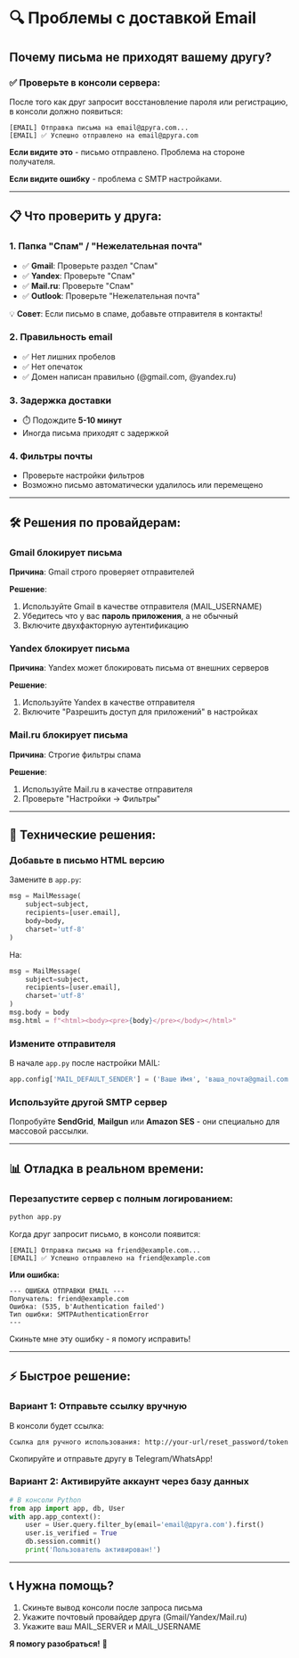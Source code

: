 # 🔍 Проблемы с доставкой Email

## Почему письма не приходят вашему другу?

### ✅ Проверьте в консоли сервера:

После того как друг запросит восстановление пароля или регистрацию, в консоли должно появиться:

```
[EMAIL] Отправка письма на email@друга.com...
[EMAIL] ✅ Успешно отправлено на email@друга.com
```

**Если видите это** - письмо отправлено. Проблема на стороне получателя.

**Если видите ошибку** - проблема с SMTP настройками.

---

## 📋 Что проверить у друга:

### 1. **Папка "Спам" / "Нежелательная почта"**
- ✅ **Gmail**: Проверьте раздел "Спам"
- ✅ **Yandex**: Проверьте "Спам"
- ✅ **Mail.ru**: Проверьте "Спам"
- ✅ **Outlook**: Проверьте "Нежелательная почта"

💡 **Совет**: Если письмо в спаме, добавьте отправителя в контакты!

### 2. **Правильность email**
- ✅ Нет лишних пробелов
- ✅ Нет опечаток
- ✅ Домен написан правильно (@gmail.com, @yandex.ru)

### 3. **Задержка доставки**
- ⏱️ Подождите **5-10 минут**
- Иногда письма приходят с задержкой

### 4. **Фильтры почты**
- Проверьте настройки фильтров
- Возможно письмо автоматически удалилось или перемещено

---

## 🛠️ Решения по провайдерам:

### Gmail блокирует письма

**Причина**: Gmail строго проверяет отправителей

**Решение**:
1. Используйте Gmail в качестве отправителя (MAIL_USERNAME)
2. Убедитесь что у вас **пароль приложения**, а не обычный
3. Включите двухфакторную аутентификацию

### Yandex блокирует письма

**Причина**: Yandex может блокировать письма от внешних серверов

**Решение**:
1. Используйте Yandex в качестве отправителя
2. Включите "Разрешить доступ для приложений" в настройках

### Mail.ru блокирует письма

**Причина**: Строгие фильтры спама

**Решение**:
1. Используйте Mail.ru в качестве отправителя
2. Проверьте "Настройки → Фильтры"

---

## 🔧 Технические решения:

### Добавьте в письмо HTML версию

Замените в `app.py`:

```python
msg = MailMessage(
    subject=subject, 
    recipients=[user.email], 
    body=body, 
    charset='utf-8'
)
```

На:

```python
msg = MailMessage(
    subject=subject, 
    recipients=[user.email], 
    charset='utf-8'
)
msg.body = body
msg.html = f"<html><body><pre>{body}</pre></body></html>"
```

### Измените отправителя

В начале `app.py` после настройки MAIL:

```python
app.config['MAIL_DEFAULT_SENDER'] = ('Ваше Имя', 'ваша_почта@gmail.com')
```

### Используйте другой SMTP сервер

Попробуйте **SendGrid**, **Mailgun** или **Amazon SES** - они специально для массовой рассылки.

---

## 📊 Отладка в реальном времени:

### Перезапустите сервер с полным логированием:

```cmd
python app.py
```

Когда друг запросит письмо, в консоли появится:

```
[EMAIL] Отправка письма на friend@example.com...
[EMAIL] ✅ Успешно отправлено на friend@example.com
```

**Или ошибка:**

```
--- ОШИБКА ОТПРАВКИ EMAIL ---
Получатель: friend@example.com
Ошибка: (535, b'Authentication failed')
Тип ошибки: SMTPAuthenticationError
---
```

Скиньте мне эту ошибку - я помогу исправить!

---

## ⚡ Быстрое решение:

### Вариант 1: Отправьте ссылку вручную

В консоли будет ссылка:
```
Ссылка для ручного использования: http://your-url/reset_password/token
```

Скопируйте и отправьте другу в Telegram/WhatsApp!

### Вариант 2: Активируйте аккаунт через базу данных

```python
# В консоли Python
from app import app, db, User
with app.app_context():
    user = User.query.filter_by(email='email@друга.com').first()
    user.is_verified = True
    db.session.commit()
    print('Пользователь активирован!')
```

---

## 📞 Нужна помощь?

1. Скиньте вывод консоли после запроса письма
2. Укажите почтовый провайдер друга (Gmail/Yandex/Mail.ru)
3. Укажите ваш MAIL_SERVER и MAIL_USERNAME

**Я помогу разобраться!** 🚀


